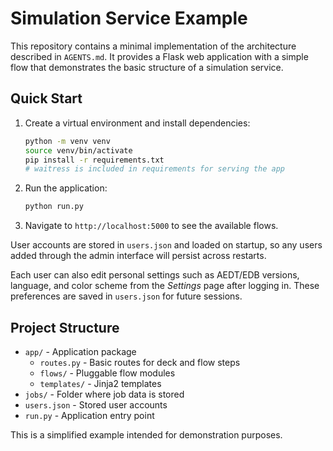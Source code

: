 # Simulation Service Example

This repository contains a minimal implementation of the architecture described in `AGENTS.md`.
It provides a Flask web application with a simple flow that demonstrates the basic structure
of a simulation service.

## Quick Start

1. Create a virtual environment and install dependencies:
   ```bash
   python -m venv venv
   source venv/bin/activate
   pip install -r requirements.txt
   # waitress is included in requirements for serving the app
   ```
2. Run the application:
   ```bash
   python run.py
   ```
3. Navigate to `http://localhost:5000` to see the available flows.

User accounts are stored in `users.json` and loaded on startup, so any users
added through the admin interface will persist across restarts.

Each user can also edit personal settings such as AEDT/EDB versions, language,
and color scheme from the *Settings* page after logging in. These preferences
are saved in `users.json` for future sessions.

## Project Structure

- `app/` - Application package
  - `routes.py` - Basic routes for deck and flow steps
  - `flows/` - Pluggable flow modules
  - `templates/` - Jinja2 templates
- `jobs/` - Folder where job data is stored
- `users.json` - Stored user accounts
- `run.py` - Application entry point

This is a simplified example intended for demonstration purposes.
